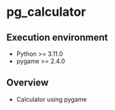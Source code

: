 # pg_calculator
## __Execution environment__
- Python >= 3.11.0
- pygame >= 2.4.0

## __Overview__
- Calculator using pygame
